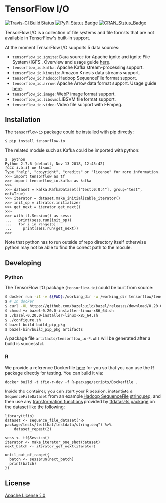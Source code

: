 # TensorFlow I/O

[![Travis-CI Build Status](https://travis-ci.org/tensorflow/io.svg?branch=master)](https://travis-ci.org/tensorflow/io)
[![PyPI Status Badge](https://badge.fury.io/py/tensorflow-io.svg)](https://pypi.org/project/tensorflow-io/)
[![CRAN_Status_Badge](https://www.r-pkg.org/badges/version/tfio)](https://cran.r-project.org/package=tfio)

TensorFlow I/O is a collection of file systems and file formats that are not
available in TensorFlow's built-in support.

At the moment TensorFlow I/O supports 5 data sources:
- `tensorflow_io.ignite`: Data source for Apache Ignite and Ignite File System (IGFS). Overview and usage guide [here](tensorflow_io/ignite/README.md).
- `tensorflow_io.kafka`: Apache Kafka stream-processing support.
- `tensorflow_io.kinesis`: Amazon Kinesis data streams support.
- `tensorflow_io.hadoop`: Hadoop SequenceFile format support.
- `tensorflow_io.arrow`: Apache Arrow data format support. Usage guide [here](tensorflow_io/arrow/README.md).
- `tensorflow_io.image`: WebP image format support.
- `tensorflow_io.libsvm`: LIBSVM file format support.
- `tensorflow_io.video`: Video file support with FFmpeg.

## Installation

The `tensorflow-io` package could be installed with pip directly:
```
$ pip install tensorflow-io
```

The related module such as Kafka could be imported with python:
```
$  python
Python 2.7.6 (default, Nov 13 2018, 12:45:42)
[GCC 4.8.4] on linux2
Type "help", "copyright", "credits" or "license" for more information.
>>> import tensorflow as tf
>>> import tensorflow_io.kafka as kafka
>>>
>>> dataset = kafka.KafkaDataset(["test:0:0:4"], group="test", eof=True)
>>> iterator = dataset.make_initializable_iterator()
>>> init_op = iterator.initializer
>>> get_next = iterator.get_next()
>>>
>>> with tf.Session() as sess:
...   print(sess.run(init_op))
...   for i in range(5):
...     print(sess.run(get_next))
>>>
```

Note that python has to run outside of repo directory itself, otherwise python may not
be able to find the correct path to the module.

## Developing

### Python

The TensorFlow I/O package (`tensorflow-io`) could be built from source:
```sh
$ docker run -it -v ${PWD}:/working_dir -w /working_dir tensorflow/tensorflow:custom-op
$ # In docker
$ curl -OL https://github.com/bazelbuild/bazel/releases/download/0.20.0/bazel-0.20.0-installer-linux-x86_64.sh
$ chmod +x bazel-0.20.0-installer-linux-x86_64.sh
$ ./bazel-0.20.0-installer-linux-x86_64.sh
$ ./configure.sh
$ bazel build build_pip_pkg
$ bazel-bin/build_pip_pkg artifacts
```

A package file `artifacts/tensorflow_io-*.whl` will be generated after a build is successful.

### R

We provide a reference Dockerfile [here](R-package/scripts/Dockerfile) for you
so that you can use the R package directly for testing. You can build it via:
```
docker build -t tfio-r-dev -f R-package/scripts/Dockerfile .
```

Inside the container, you can start your R session, instantiate a `SequenceFileDataset`
from an example [Hadoop SequenceFile](https://wiki.apache.org/hadoop/SequenceFile)
[string.seq](R-package/tests/testthat/testdata/string.seq), and then use any [transformation functions](https://tensorflow.rstudio.com/tools/tfdatasets/articles/introduction.html#transformations) provided by [tfdatasets package](https://tensorflow.rstudio.com/tools/tfdatasets/) on the dataset like the following:

```{R}
library(tfio)
dataset <- sequence_file_dataset("R-package/tests/testthat/testdata/string.seq") %>%
    dataset_repeat(2)

sess <- tf$Session()
iterator <- make_iterator_one_shot(dataset)
next_batch <- iterator_get_next(iterator)

until_out_of_range({
  batch <- sess$run(next_batch)
  print(batch)
})
```

## License

[Apache License 2.0](LICENSE)

